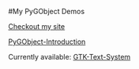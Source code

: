 

#My PyGObject Demos


[Checkout my site](https://acry.github.io/)

[PyGObject-Introduction](Intro.txt)

Currently available:
[GTK-Text-System](./Gtk/Text/Notes.txt)


